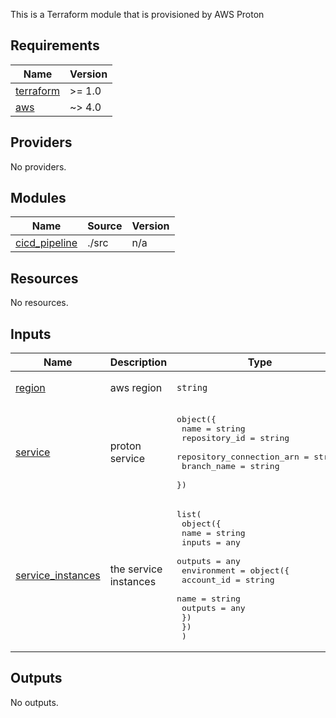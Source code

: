 This is a Terraform module that is provisioned by AWS Proton

<!-- BEGINNING OF PRE-COMMIT-TERRAFORM DOCS HOOK -->
## Requirements

| Name | Version |
|------|---------|
| <a name="requirement_terraform"></a> [terraform](#requirement\_terraform) | >= 1.0 |
| <a name="requirement_aws"></a> [aws](#requirement\_aws) | ~> 4.0 |

## Providers

No providers.

## Modules

| Name | Source | Version |
|------|--------|---------|
| <a name="module_cicd_pipeline"></a> [cicd\_pipeline](#module\_cicd\_pipeline) | ./src | n/a |

## Resources

No resources.

## Inputs

| Name | Description | Type | Default | Required |
|------|-------------|------|---------|:--------:|
| <a name="input_region"></a> [region](#input\_region) | aws region | `string` | `"us-east-1"` | no |
| <a name="input_service"></a> [service](#input\_service) | proton service | <pre>object({<br>    name                      = string<br>    repository_id             = string<br>    repository_connection_arn = string<br>    branch_name               = string<br>  })</pre> | n/a | yes |
| <a name="input_service_instances"></a> [service\_instances](#input\_service\_instances) | the service instances | <pre>list(<br>    object({<br>      name    = string<br>      inputs  = any<br>      outputs = any<br>      environment = object({<br>        account_id = string<br>        name       = string<br>        outputs    = any<br>      })<br>    })<br>  )</pre> | `null` | no |

## Outputs

No outputs.
<!-- END OF PRE-COMMIT-TERRAFORM DOCS HOOK -->

